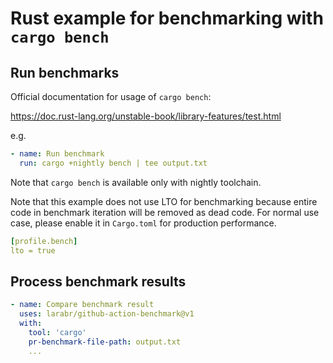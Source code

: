 Rust example for benchmarking with `cargo bench`
================================================

## Run benchmarks

Official documentation for usage of `cargo bench`:

https://doc.rust-lang.org/unstable-book/library-features/test.html

e.g.

```yaml
- name: Run benchmark
  run: cargo +nightly bench | tee output.txt
```

Note that `cargo bench` is available only with nightly toolchain.

Note that this example does not use LTO for benchmarking because entire code in benchmark iteration
will be removed as dead code. For normal use case, please enable it in `Cargo.toml` for production
performance.

```yaml
[profile.bench]
lto = true
```

## Process benchmark results

```yaml
- name: Compare benchmark result
  uses: larabr/github-action-benchmark@v1
  with:
    tool: 'cargo'
    pr-benchmark-file-path: output.txt
    ...
```

